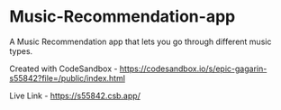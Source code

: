 # Music-Recommendation-app
A Music Recommendation app that lets you go through different music types.

Created with CodeSandbox - https://codesandbox.io/s/epic-gagarin-s55842?file=/public/index.html

Live Link - https://s55842.csb.app/
